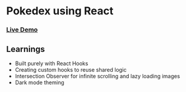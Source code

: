 # Pokedex using React

### [Live Demo](https://react-pokedex.mayank-agarwal.com/)

## Learnings

 - Built purely with React Hooks 
 - Creating custom hooks to reuse shared logic
 - Intersection Observer for infinite scrolling and lazy loading images
 - Dark mode theming
